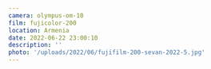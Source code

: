 ```yaml
---
camera: olympus-om-10
film: fujicolor-200
location: Armenia
date: 2022-06-22 23:00:10
description: ''
photo: '/uploads/2022/06/fujifilm-200-sevan-2022-5.jpg'
---
```

